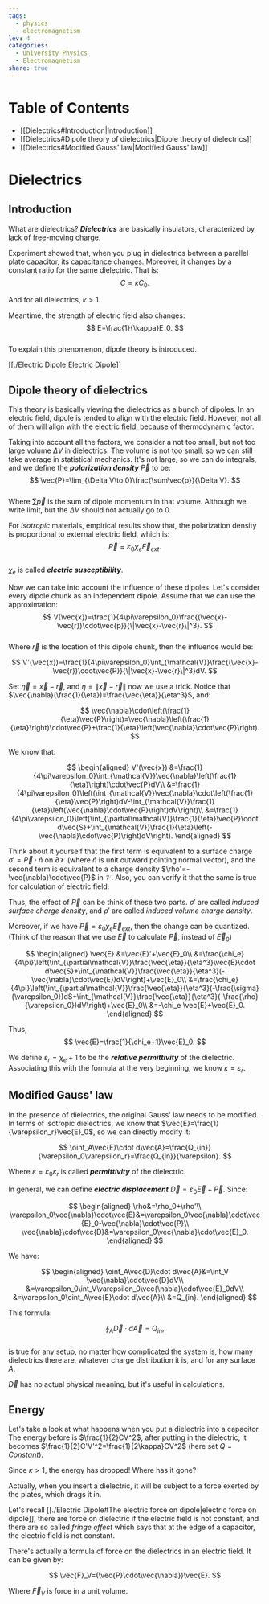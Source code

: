 ```yaml
---  
tags:  
  - physics  
  - electromagnetism  
lev: 4  
categories:  
  - University Physics  
  - Electromagnetism  
share: true  
---  
```

  
# Table of Contents  
  
- [[Dielectrics#Introduction|Introduction]]  
- [[Dielectrics#Dipole theory of dielectrics|Dipole theory of dielectrics]]  
- [[Dielectrics#Modified Gauss' law|Modified Gauss' law]]  
  
# Dielectrics  
  
## Introduction  
  
What are dielectrics? ***Dielectrics*** are basically insulators, characterized by lack of free-moving charge.  
  
Experiment showed that, when you plug in dielectrics between a parallel plate capacitor, its capacitance changes. Moreover, it changes by a constant ratio for the same dielectric. That is:  
$$  
C=\kappa C_0.  
$$  
  
And for all dielectrics, $\kappa>1$.   
  
Meantime, the strength of electric field also changes:  
$$  
E=\frac{1}{\kappa}E_0.  
$$  
To explain this phenomenon, dipole theory is introduced.  
  
[[./Electric Dipole|Electric Dipole]]  
  
## Dipole theory of dielectrics  
  
This theory is basically viewing the dielectrics as a bunch of dipoles. In an electric field, dipole is tended to align with the electric field. However, not all of them will align with the electric field, because of thermodynamic factor.  
  
Taking into account all the factors, we consider a not too small, but not too large volume $\Delta V$ in dielectrics. The volume is not too small, so we can still take average in statistical mechanics. It's not large, so we can do integrals, and we define the ***polarization density*** $\vec{P}$ to be:  
$$  
\vec{P}=\lim_{\Delta V\to 0}\frac{\sum\vec{p}}{\Delta V}.  
$$  
Where $\sum\vec{p}$ is the sum of dipole momentum in that volume. Although we write limit, but the $\Delta V$ should not actually go to $0$.  
  
For *isotropic* materials, empirical results show that, the polarization density is proportional to external electric field, which is:  
$$  
\vec{P}=\varepsilon_0\chi_e \vec{E}_{ext}.  
$$  
$\chi_e$ is called ***electric susceptibility***.  
  
Now we can take into account the influence of these dipoles. Let's consider every dipole chunk as an independent dipole. Assume that we can use the approximation:  
$$  
V(\vec{x})=\frac{1}{4\pi\varepsilon_0}\frac{(\vec{x}-\vec{r})\cdot\vec{p}}{\|\vec{x}-\vec{r}\|^3}.  
$$  
Where $\vec{r}$ is the location of this dipole chunk, then the influence would be:  
  
$$  
V'(\vec{x})=\frac{1}{4\pi\varepsilon_0}\int_{\mathcal{V}}\frac{(\vec{x}-\vec{r})\cdot\vec{P}}{\|\vec{x}-\vec{r}\|^3}dV.  
$$  
  
Set $\vec{\eta}=\vec{x}-\vec{r}$, and $\eta=\|\vec{x}-\vec{r}\|$ now we use a trick. Notice that $\vec{\nabla}(\frac{1}{\eta})=\frac{\vec{\eta}}{\eta^3}$, and:  
  
$$  
\vec{\nabla}\cdot\left(\frac{1}{\eta}\vec{P}\right)=\vec{\nabla}\left(\frac{1}{\eta}\right)\cdot\vec{P}+\frac{1}{\eta}\left(\vec{\nabla}\cdot\vec{P}\right).  
$$  
  
We know that:  
  
$$  
\begin{aligned}  
V'(\vec{x})  
&=\frac{1}{4\pi\varepsilon_0}\int_{\mathcal{V}}\vec{\nabla}\left(\frac{1}{\eta}\right)\cdot\vec{P}dV\\  
&=\frac{1}{4\pi\varepsilon_0}\left(\int_{\mathcal{V}}\vec{\nabla}\cdot\left(\frac{1}{\eta}\vec{P}\right)dV-\int_{\mathcal{V}}\frac{1}{\eta}\left(\vec{\nabla}\cdot\vec{P}\right)dV\right)\\  
&=\frac{1}{4\pi\varepsilon_0}\left(\int_{\partial\mathcal{V}}\frac{1}{\eta}\vec{P}\cdot d\vec{S}+\int_{\mathcal{V}}\frac{1}{\eta}\left(-\vec{\nabla}\cdot\vec{P}\right)dV\right).  
\end{aligned}  
$$  
  
Think about it yourself that the first term is equivalent to a surface charge $\sigma'=\vec{P}\cdot\hat{n}$ on $\partial\mathcal{V}$ (where $\hat{n}$ is unit outward pointing normal vector), and the second term is equivalent to a charge density $\rho'=-\vec{\nabla}\cdot\vec{P}$ in $\mathcal{V}$. Also, you can verify it that the same is true for calculation of electric field.  
  
Thus, the effect of $\vec{P}$ can be think of these two parts. $\sigma'$ are called *induced surface charge density*, and $\rho'$ are called *induced volume charge density*.  
  
Moreover, if we have $\vec{P}=\varepsilon_0\chi_e \vec{E}_{ext}$, then the change can be quantized. (Think of the reason that we use $\vec{E}$ to calculate $\vec{P}$, instead of $\vec{E}_0$)  
  
$$  
\begin{aligned}  
\vec{E}  
&=\vec{E}'+\vec{E}_0\\  
&=\frac{\chi_e}{4\pi}\left(\int_{\partial\mathcal{V}}\frac{\vec{\eta}}{\eta^3}\vec{E}\cdot d\vec{S}+\int_{\mathcal{V}}\frac{\vec{\eta}}{\eta^3}(-\vec{\nabla}\cdot\vec{E})dV\right)+\vec{E}_0\\  
&=\frac{\chi_e}{4\pi}\left(\int_{\partial\mathcal{V}}\frac{\vec{\eta}}{\eta^3}(-\frac{\sigma}{\varepsilon_0})dS+\int_{\mathcal{V}}\frac{\vec{\eta}}{\eta^3}(-\frac{\rho}{\varepsilon_0})dV\right)+\vec{E}_0\\  
&=-\chi_e \vec{E}+\vec{E}_0.  
\end{aligned}  
$$  
  
Thus,  
$$  
\vec{E}=\frac{1}{\chi_e+1}\vec{E}_0.  
$$  
  
We define $\varepsilon_r=\chi_e+1$ to be the ***relative permittivity*** of the dielectric. Associating this with the formula at the very beginning, we know $\kappa=\varepsilon_r$.  
  
## Modified Gauss' law  
  
In the presence of dielectrics, the original Gauss' law needs to be modified. In terms of isotropic dielectrics, we know that $\vec{E}=\frac{1}{\varepsilon_r}\vec{E}_0$, so we can directly modify it:  
  
$$  
\oint_A\vec{E}\cdot d\vec{A}=\frac{Q_{in}}{\varepsilon_0\varepsilon_r}=\frac{Q_{in}}{\varepsilon}.  
$$  
  
Where $\varepsilon=\varepsilon_0\varepsilon_r$ is called ***permittivity*** of the dielectric.  
  
In general, we can define ***electric displacement*** $\vec{D}=\varepsilon_0\vec{E}+\vec{P}$. Since:  
  
$$  
\begin{aligned}  
\rho&=\rho_0+\rho'\\  
\varepsilon_0\vec{\nabla}\cdot\vec{E}&=\varepsilon_0\vec{\nabla}\cdot\vec{E}_0-\vec{\nabla}\cdot\vec{P}\\  
\vec{\nabla}\cdot\vec{D}&=\varepsilon_0\vec{\nabla}\cdot\vec{E}_0.  
\end{aligned}  
$$  
  
We have:  
  
$$  
\begin{aligned}  
\oint_A\vec{D}\cdot d\vec{A}&=\int_V \vec{\nabla}\cdot\vec{D}dV\\  
&=\varepsilon_0\int_V\varepsilon_0\vec{\nabla}\cdot\vec{E}_0dV\\  
&=\varepsilon_0\oint_A\vec{E}\cdot d\vec{A}\\  
&=Q_{in}.  
\end{aligned}  
$$  
  
This formula:  
  
$$  
\oint_A\vec{D}\cdot d\vec{A}=Q_{in},  
$$  
is true for any setup, no matter how complicated the system is, how many dielectrics there are, whatever charge distribution it is, and for any surface $A$.  
  
$\vec{D}$ has no actual physical meaning, but it's useful in calculations.  
  
## Energy  
  
Let's take a look at what happens when you put a dielectric into a capacitor. The energy before is $\frac{1}{2}CV^2$, after putting in the dielectric, it becomes $\frac{1}{2}C'V'^2=\frac{1}{2\kappa}CV^2$ (here set $Q=Constant$).   
  
Since $\kappa>1$, the energy has dropped! Where has it gone?   
  
Actually, when you insert a dielectric, it will be subject to a force exerted by the plates, which drags it in.   
  
Let's recall [[./Electric Dipole#The electric force on dipole|electric force on dipole]], there are force on dielectric if the electric field is not constant, and there are so called *fringe effect* which says that at the edge of a capacitor, the electric field is not constant.   
  
There's actually a formula of force on the dielectrics in an electric field. It can be given by:   
  
$$  
\vec{F}_V=(\vec{P}\cdot\vec{\nabla})\vec{E}.  
$$  
  
Where $\vec{F}_V$ is force in a unit volume.